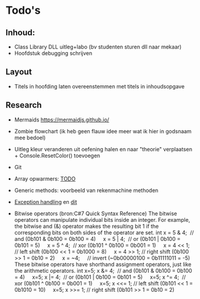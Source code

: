 # Todo's
## Inhoud:
* Class Library DLL uitleg+labo (bv studenten sturen dll naar mekaar)
* Hoofdstuk debugging schrijven
## Layout

* Titels in hoofding laten overeenstemmen met titels in inhoudsopgave
## Research
* Mermaids https://mermaidjs.github.io/

* Zombie flowchart (ik heb geen flauw idee meer wat ik hier in godsnaam mee bedoel)
* Uitleg kleur veranderen uit oefening halen en naar "theorie" verplaatsen + Console.ResetColor() toevoegen
* Git
* Array opwarmers: [TODO](https://codeforwin.org/2015/07/array-programming-exercises-and.html)
* Generic methods: voorbeeld van rekenmachine methoden
* [Exception handling](https://codevan1001nacht.wordpress.com/2013/11/06/exception-handling/)
en [dit](https://codevan1001nacht.wordpress.com/2013/11/10/waar-exceptions-in-je-code-plaatsen/)

* Bitwise operators
(bron:C#7 Quick Syntax Reference)
The bitwise operators can manipulate individual bits inside an integer. For example, the bitwise and (&) operator makes the resulting bit 1 if the corresponding bits on both sides of the operator are set.
int x = 5 & 4;  // and (0b101 & 0b100 = 0b100 = 4)
    x = 5 | 4;  // or (0b101 | 0b100 = 0b101 = 5)
    x = 5 ^ 4;  // xor (0b101 ^ 0b100 = 0b001 = 1)
    x = 4 << 1; // left shift (0b100 << 1 = 0b1000 = 8)
    x = 4 >> 1; // right shift (0b100 >> 1 = 0b10 = 2)
    x = ~4;     // invert (~0b00000100 = 0b11111011 = -5)
These bitwise operators have shorthand assignment operators, just like the arithmetic operators.
int x=5; x &= 4;  // and (0b101 & 0b100 = 0b100 = 4)
    x=5; x |= 4;  // or (0b101 | 0b100 = 0b101 = 5)
    x=5; x ^= 4;  // xor (0b101 ^ 0b100 = 0b001 = 1)
    x=5; x <<= 1; // left shift (0b101 << 1 = 0b1010 = 10)
    x=5; x >>= 1; // right shift (0b101 >> 1 = 0b10 = 2)